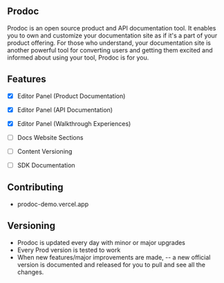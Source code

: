 ## Prodoc
Prodoc is an open source product and API documentation tool. It enables you to own and customize your documentation site as if it's a part of your product offering. For those who understand, your documentation site is another powerful tool for converting users and getting them excited and informed about using your tool, Prodoc is for you.


## Features
- [x] Editor Panel (Product Documentation)
- [x] Editor Panel (API Documentation)
- [x] Editor Panel (Walkthrough Experiences)
- [ ] Docs Website Sections

- [ ] Content Versioning
- [ ] SDK Documentation

## Contributing
- prodoc-demo.vercel.app


## Versioning
- Prodoc is updated every day with minor or major upgrades
- Every Prod version is tested to work
- When new features/major improvements are made, 
-- a new official version is documented and released for you to pull and see all the changes.

